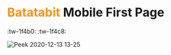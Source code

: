 <h1><span style="color:#f7931a">Batatabit </span> Mobile First Page </h1>

:tw-1f4b0: :tw-1f4c8:



![Peek 2020-12-13 13-25](https://user-images.githubusercontent.com/57972305/102021635-b8a8b000-3d46-11eb-8cec-9698aeb8e970.gif)

